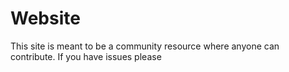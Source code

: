 # Website
This site is meant to be a community resource where anyone can contribute. If you have issues please